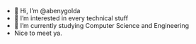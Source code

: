- 👋 Hi, I’m @abenygolda
- 👀 I’m interested in every technical stuff
- 🌱 I’m currently studying Computer Science and Engineering
- Nice to meet ya. 



<!---
abenygolda/abenygolda is a ✨ special ✨ repository because its `README.md` (this file) appears on your GitHub profile.
You can click the Preview link to take a look at your changes.
--->
